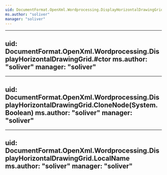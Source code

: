 ```yaml
---
uid: DocumentFormat.OpenXml.Wordprocessing.DisplayHorizontalDrawingGrid
ms.author: "soliver"
manager: "soliver"
---
```


---
uid: DocumentFormat.OpenXml.Wordprocessing.DisplayHorizontalDrawingGrid.#ctor
ms.author: "soliver"
manager: "soliver"
---

---
uid: DocumentFormat.OpenXml.Wordprocessing.DisplayHorizontalDrawingGrid.CloneNode(System.Boolean)
ms.author: "soliver"
manager: "soliver"
---

---
uid: DocumentFormat.OpenXml.Wordprocessing.DisplayHorizontalDrawingGrid.LocalName
ms.author: "soliver"
manager: "soliver"
---
